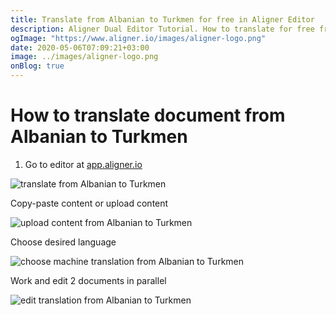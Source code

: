 ```yaml
---
title: Translate from Albanian to Turkmen for free in Aligner Editor
description: Aligner Dual Editor Tutorial. How to translate for free from Albanian to Turkmen. Aligner is multilingual document management platform. 
ogImage: "https://www.aligner.io/images/aligner-logo.png"
date: 2020-05-06T07:09:21+03:00
image: ../images/aligner-logo.png
onBlog: true
---
```


# How to translate document from Albanian to Turkmen

1. Go to editor at [app.aligner.io](https://app.aligner.io "Aligner App web page")

![translate from Albanian to Turkmen](../aligner-blank-editor.png "translate from Albanian to Turkmen")

Copy-paste content or upload content

![upload content from Albanian to Turkmen](../aligner-uploaded-document.png "upload content from Albanian to Turkmen")

Choose desired language

![choose machine translation from Albanian to Turkmen](../aligner-language-dropdown.png "choose machine translation from Albanian to Turkmen")

Work and edit 2 documents in parallel

![edit translation from Albanian to Turkmen](../aligner-double-sitded-editor.png "edit translation from Albanian to Turkmen")

